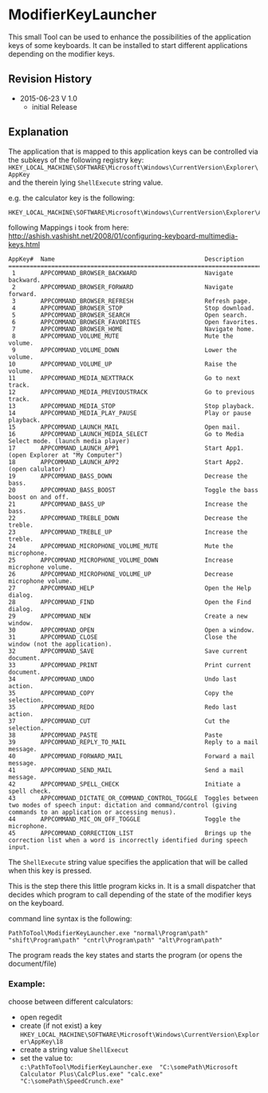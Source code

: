 ModifierKeyLauncher
===================
This small Tool can be used to enhance the possibilities of the application keys of some keyboards.
It can be installed to start different applications depending on the modifier keys.

Revision History
----------------

- 2015-06-23 V 1.0
  - initial Release


Explanation
-----------

The application that is mapped to this application keys can be controlled via the subkeys of the following registry key:  
`HKEY_LOCAL_MACHINE\SOFTWARE\Microsoft\Windows\CurrentVersion\Explorer\AppKey`  
and the therein lying `ShellExecute` string value.

e.g. the calculator key is the following:
    
    HKEY_LOCAL_MACHINE\SOFTWARE\Microsoft\Windows\CurrentVersion\Explorer\AppKey\18

    
    
following Mappings i took from here: http://ashish.vashisht.net/2008/01/configuring-keyboard-multimedia-keys.html

    AppKey#  Name                                          Description
    ======================================================================================================
     1       APPCOMMAND_BROWSER_BACKWARD                   Navigate backward.
     2       APPCOMMAND_BROWSER_FORWARD                    Navigate forward.
     3       APPCOMMAND_BROWSER_REFRESH                    Refresh page.
     4       APPCOMMAND_BROWSER_STOP                       Stop download.
     5       APPCOMMAND_BROWSER_SEARCH                     Open search.
     6       APPCOMMAND_BROWSER_FAVORITES                  Open favorites.
     7       APPCOMMAND_BROWSER_HOME                       Navigate home.
     8       APPCOMMAND_VOLUME_MUTE                        Mute the volume.
     9       APPCOMMAND_VOLUME_DOWN                        Lower the volume.
    10       APPCOMMAND_VOLUME_UP                          Raise the volume.
    11       APPCOMMAND_MEDIA_NEXTTRACK                    Go to next track.
    12       APPCOMMAND_MEDIA_PREVIOUSTRACK                Go to previous track.
    13       APPCOMMAND_MEDIA_STOP                         Stop playback.
    14       APPCOMMAND_MEDIA_PLAY_PAUSE                   Play or pause playback.
    15       APPCOMMAND_LAUNCH_MAIL                        Open mail.
    16       APPCOMMAND_LAUNCH_MEDIA_SELECT                Go to Media Select mode. (launch media player)
    17       APPCOMMAND_LAUNCH_APP1                        Start App1. (open Explorer at "My Computer")
    18       APPCOMMAND_LAUNCH_APP2                        Start App2. (open calulator)
    19       APPCOMMAND_BASS_DOWN                          Decrease the bass.
    20       APPCOMMAND_BASS_BOOST                         Toggle the bass boost on and off.
    21       APPCOMMAND_BASS_UP                            Increase the bass.
    22       APPCOMMAND_TREBLE_DOWN                        Decrease the treble.
    23       APPCOMMAND_TREBLE_UP                          Increase the treble.
    24       APPCOMMAND_MICROPHONE_VOLUME_MUTE             Mute the microphone.
    25       APPCOMMAND_MICROPHONE_VOLUME_DOWN             Increase microphone volume.
    26       APPCOMMAND_MICROPHONE_VOLUME_UP               Decrease microphone volume.
    27       APPCOMMAND_HELP                               Open the Help dialog.
    28       APPCOMMAND_FIND                               Open the Find dialog.
    29       APPCOMMAND_NEW                                Create a new window.
    30       APPCOMMAND_OPEN                               Open a window.
    31       APPCOMMAND_CLOSE                              Close the window (not the application).
    32       APPCOMMAND_SAVE                               Save current document.
    33       APPCOMMAND_PRINT                              Print current document.
    34       APPCOMMAND_UNDO                               Undo last action.
    35       APPCOMMAND_COPY                               Copy the selection.
    35       APPCOMMAND_REDO                               Redo last action.
    37       APPCOMMAND_CUT                                Cut the selection.
    38       APPCOMMAND_PASTE                              Paste
    39       APPCOMMAND_REPLY_TO_MAIL                      Reply to a mail message.
    40       APPCOMMAND_FORWARD_MAIL                       Forward a mail message.
    41       APPCOMMAND_SEND_MAIL                          Send a mail message.
    42       APPCOMMAND_SPELL_CHECK                        Initiate a spell check.
    43       APPCOMMAND_DICTATE_OR_COMMAND_CONTROL_TOGGLE  Toggles between two modes of speech input: dictation and command/control (giving commands to an application or accessing menus).
    44       APPCOMMAND_MIC_ON_OFF_TOGGLE                  Toggle the microphone.
    45       APPCOMMAND_CORRECTION_LIST                    Brings up the correction list when a word is incorrectly identified during speech input.


The `ShellExecute` string value specifies the application that will be called when this key is pressed.

This is the step there this little program kicks in. 
It is a small dispatcher that decides which program to call depending of the state of the modifier keys on the keyboard.

command line syntax is the following:

    PathToTool\ModifierKeyLauncher.exe "normal\Program\path" "shift\Program\path" "cntrl\Program\path" "alt\Program\path"

The program reads the key states and starts the program (or opens the document/file)


### Example: 
choose between different calculators:

- open regedit
- create (if not exist) a key  
  `HKEY_LOCAL_MACHINE\SOFTWARE\Microsoft\Windows\CurrentVersion\Explorer\AppKey\18`
- create a string value `ShellExecut` 
- set the value to:  
 `c:\PathToTool\ModifierKeyLauncher.exe  "C:\somePath\Microsoft Calculator Plus\CalcPlus.exe" "calc.exe" "C:\somePath\SpeedCrunch.exe" `


